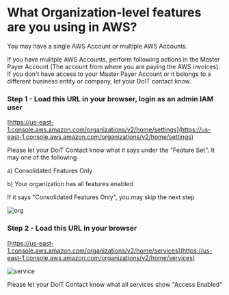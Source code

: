 # What Organization-level features are you using in AWS?


You may have a single AWS Account or multiple AWS Accounts.

If you have mulitple AWS Accounts, perform following actions in the Master Payer Account (The account from where you are paying the AWS invoices). If you don't have access to your Master Payer Account or it belongs to a different business entity or company, let your DoIT contact know.


### Step 1 - Load this URL in your browser, login as an admin IAM user

[https://us-east-1.console.aws.amazon.com/organizations/v2/home/settings](https://us-east-1.console.aws.amazon.com/organizations/v2/home/settings)

Please let your DoiT Contact know what it says under the "Feature Set". It may one of the following

a) Consolidated Features Only

b) Your organization has all features enabled

If it says "Consolidated Features Only", you may skip the next step  
  
![org](images/org)    
    

### Step 2 - Load this URL in your browser

[https://us-east-1.console.aws.amazon.com/organizations/v2/home/services](https://us-east-1.console.aws.amazon.com/organizations/v2/home/services)

![service](images/services)

Please let your DoIT Contact know what all services show "Access Enabled"








